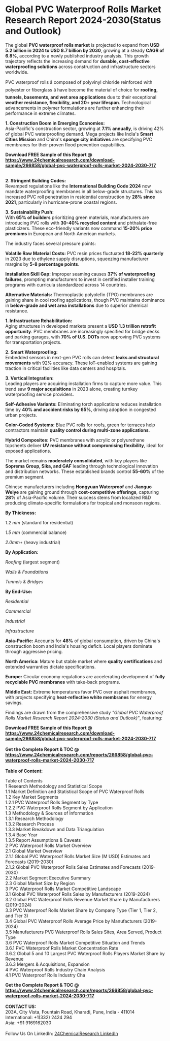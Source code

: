 <h1>Global PVC Waterproof Rolls Market Research Report 2024-2030(Status and Outlook)</h1><p>The global <strong>PVC waterproof rolls market</strong> is projected to expand from <strong>USD 5.2 billion in 2024 to USD 8.7 billion by 2030</strong>, growing at a steady <strong>CAGR of 6.8%</strong>, according to a newly published industry analysis. This growth trajectory reflects the increasing demand for <strong>durable, cost-effective waterproofing solutions</strong> across construction and infrastructure sectors worldwide.</p><p>PVC waterproof rolls â composed of polyvinyl chloride reinforced with polyester or fiberglass â have become the material of choice for <strong>roofing, tunnels, basements, and wet area applications</strong> due to their exceptional <strong>weather resistance, flexibility, and 20+ year lifespan</strong>. Technological advancements in polymer formulations are further enhancing their performance in extreme climates.</p><p><strong>1. Construction Boom in Emerging Economies:</strong><br>
Asia-Pacific's construction sector, growing at <strong>7.1% annually</strong>, is driving 42% of global PVC waterproofing demand. Mega projects like India's <strong>Smart Cities Mission</strong> and China's <strong>sponge city initiatives</strong> are specifying PVC membranes for their proven flood prevention capabilities.</p><div><b>Download FREE Sample of this Report @ 
            <a href="https://www.24chemicalresearch.com/download-sample/266858/global-pvc-waterproof-rolls-market-2024-2030-717">
            https://www.24chemicalresearch.com/download-sample/266858/global-pvc-waterproof-rolls-market-2024-2030-717</a></b></div><br><p><strong>2. Stringent Building Codes:</strong><br>
Revamped regulations like the <strong>International Building Code 2024</strong> now mandate waterproofing membranes in all below-grade structures. This has increased PVC roll penetration in residential construction by <strong>28% since 2021</strong>, particularly in hurricane-prone coastal regions.</p><p><strong>3. Sustainability Push:</strong><br>
With <strong>65% of builders</strong> prioritizing green materials, manufacturers are introducing PVC rolls with <strong>30-40% recycled content</strong> and phthalate-free plasticizers. These eco-friendly variants now command <strong>15-20% price premiums</strong> in European and North American markets.</p><p>The industry faces several pressure points:</p><p><strong>Volatile Raw Material Costs:</strong> PVC resin prices fluctuated <strong>18-22% quarterly</strong> in 2023 due to ethylene supply disruptions, squeezing manufacturer margins by <strong>5-8 percentage points</strong>.</p><p><strong>Installation Skill Gap:</strong> Improper seaming causes <strong>37% of waterproofing failures</strong>, prompting manufacturers to invest in certified installer training programs with curricula standardized across 14 countries.</p><p><strong>Alternative Materials:</strong> Thermoplastic polyolefin (TPO) membranes are gaining share in cool roofing applications, though PVC maintains dominance in <strong>below-grade and wet area installations</strong> due to superior chemical resistance.</p><p><strong>1. Infrastructure Rehabilitation:</strong><br>
Aging structures in developed markets present a <strong>USD 1.3 trillion retrofit opportunity</strong>. PVC membranes are increasingly specified for bridge decks and parking garages, with <strong>70% of U.S. DOTs</strong> now approving PVC systems for transportation projects.</p><p><strong>2. Smart Waterproofing:</strong><br>
Embedded sensors in next-gen PVC rolls can detect <strong>leaks and structural movements</strong> with 92% accuracy. These IoT-enabled systems are gaining traction in critical facilities like data centers and hospitals.</p><p><strong>3. Vertical Integration:</strong><br>
Leading players are acquiring installation firms to capture more value. This trend saw <strong>9 major acquisitions</strong> in 2023 alone, creating turnkey waterproofing service providers.</p><p><strong>Self-Adhesive Variants:</strong> Eliminating torch applications reduces installation time by <strong>40% and accident risks by 65%</strong>, driving adoption in congested urban projects.</p><p><strong>Color-Coded Systems:</strong> Blue PVC rolls for roofs, green for terraces help contractors maintain <strong>quality control during multi-zone applications</strong>.</p><p><strong>Hybrid Composites:</strong> PVC membranes with acrylic or polyurethane topsheets deliver <strong>UV resistance without compromising flexibility</strong>, ideal for exposed applications.</p><p>The market remains <strong>moderately consolidated</strong>, with key players like <strong>Soprema Group, Sika, and GAF</strong> leading through technological innovation and distribution networks. These established brands control <strong>55-60%</strong> of the premium segment.</p><p>Chinese manufacturers including <strong>Hongyuan Waterproof</strong> and <strong>Jianguo Weiye</strong> are gaining ground through <strong>cost-competitive offerings</strong>, capturing <strong>28%</strong> of Asia-Pacific volume. Their success stems from localized R&amp;D producing climate-specific formulations for tropical and monsoon regions.</p><p><strong>By Thickness:</strong></p><p><em>1.2 mm</em> (standard for residential)</p><p><em>1.5 mm</em> (commercial balance)</p><p><em>2.0mm+</em> (heavy industrial)</p><p><strong>By Application:</strong></p><p><em>Roofing</em> (largest segment)</p><p><em>Walls &amp; Foundations</em></p><p><em>Tunnels &amp; Bridges</em></p><p><strong>By End-Use:</strong></p><p><em>Residential</em></p><p><em>Commercial</em></p><p><em>Industrial</em></p><p><em>Infrastructure</em></p><p><strong>Asia-Pacific:</strong> Accounts for <strong>48%</strong> of global consumption, driven by China's construction boom and India's housing deficit. Local players dominate through aggressive pricing.</p><p><strong>North America:</strong> Mature but stable market where <strong>quality certifications</strong> and extended warranties dictate specifications.</p><p><strong>Europe:</strong> Circular economy regulations are accelerating development of <strong>fully recyclable PVC membranes</strong> with take-back programs.</p><p><strong>Middle East:</strong> Extreme temperatures favor PVC over asphalt membranes, with projects specifying <strong>heat-reflective white membranes</strong> for energy savings.</p><p>Findings are drawn from the comprehensive study <em>"Global PVC Waterproof Rolls Market Research Report 2024-2030 (Status and Outlook)"</em>, featuring:</p><div><b>Download FREE Sample of this Report @ 
            <a href="https://www.24chemicalresearch.com/download-sample/266858/global-pvc-waterproof-rolls-market-2024-2030-717">
            https://www.24chemicalresearch.com/download-sample/266858/global-pvc-waterproof-rolls-market-2024-2030-717</a></b></div><br><div><b>Get the Complete Report & TOC @ 
            <a href="https://www.24chemicalresearch.com/reports/266858/global-pvc-waterproof-rolls-market-2024-2030-717">
            https://www.24chemicalresearch.com/reports/266858/global-pvc-waterproof-rolls-market-2024-2030-717</a></b></div><br>
            <b>Table of Content:</b><p>Table of Contents<br />
1 Research Methodology and Statistical Scope<br />
1.1 Market Definition and Statistical Scope of PVC Waterproof Rolls<br />
1.2 Key Market Segments<br />
1.2.1 PVC Waterproof Rolls Segment by Type<br />
1.2.2 PVC Waterproof Rolls Segment by Application<br />
1.3 Methodology & Sources of Information<br />
1.3.1 Research Methodology<br />
1.3.2 Research Process<br />
1.3.3 Market Breakdown and Data Triangulation<br />
1.3.4 Base Year<br />
1.3.5 Report Assumptions & Caveats<br />
2 PVC Waterproof Rolls Market Overview<br />
2.1 Global Market Overview<br />
2.1.1 Global PVC Waterproof Rolls Market Size (M USD) Estimates and Forecasts (2019-2030)<br />
2.1.2 Global PVC Waterproof Rolls Sales Estimates and Forecasts (2019-2030)<br />
2.2 Market Segment Executive Summary<br />
2.3 Global Market Size by Region<br />
3 PVC Waterproof Rolls Market Competitive Landscape<br />
3.1 Global PVC Waterproof Rolls Sales by Manufacturers (2019-2024)<br />
3.2 Global PVC Waterproof Rolls Revenue Market Share by Manufacturers (2019-2024)<br />
3.3 PVC Waterproof Rolls Market Share by Company Type (Tier 1, Tier 2, and Tier 3)<br />
3.4 Global PVC Waterproof Rolls Average Price by Manufacturers (2019-2024)<br />
3.5 Manufacturers PVC Waterproof Rolls Sales Sites, Area Served, Product Type<br />
3.6 PVC Waterproof Rolls Market Competitive Situation and Trends<br />
3.6.1 PVC Waterproof Rolls Market Concentration Rate<br />
3.6.2 Global 5 and 10 Largest PVC Waterproof Rolls Players Market Share by Revenue<br />
3.6.3 Mergers & Acquisitions, Expansion<br />
4 PVC Waterproof Rolls Industry Chain Analysis<br />
4.1 PVC Waterproof Rolls Industry Cha</p><div><b>Get the Complete Report & TOC @ 
            <a href="https://www.24chemicalresearch.com/reports/266858/global-pvc-waterproof-rolls-market-2024-2030-717">
            https://www.24chemicalresearch.com/reports/266858/global-pvc-waterproof-rolls-market-2024-2030-717</a></b></div><br><b>CONTACT US:</b><br>
            203A, City Vista, Fountain Road, Kharadi, Pune, India - 411014<br>
            International: +1(332) 2424 294<br>
            Asia: +91 9169162030 <br><br>
            Follow Us On LinkedIn: <a href="https://www.linkedin.com/company/24chemicalresearch/">24ChemicalResearch LinkedIn</a>
